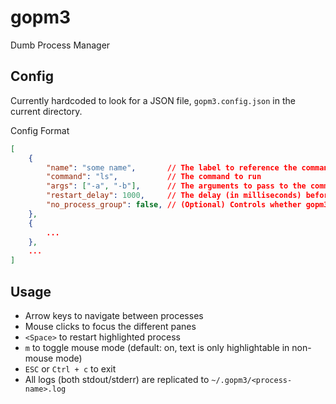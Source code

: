 # gopm3
Dumb Process Manager

## Config
Currently hardcoded to look for a JSON file, `gopm3.config.json` in the current
directory.

Config Format
```json
[
    {
        "name": "some name",       // The label to reference the command by
        "command": "ls",           // The command to run
        "args": ["-a", "-b"],      // The arguments to pass to the command
        "restart_delay": 1000,     // The delay (in milliseconds) before each restarts
        "no_process_group": false, // (Optional) Controls whether gopm3 should kill the child processes of the command as well
    },
    {
        ...
    },
    ...
]
```

## Usage
- Arrow keys to navigate between processes
- Mouse clicks to focus the different panes
- `<Space>` to restart highlighted process
- `m` to toggle mouse mode (default: on, text is only highlightable in non-mouse mode)
- `ESC` or `Ctrl + c` to exit
- All logs (both stdout/stderr) are replicated to `~/.gopm3/<process-name>.log`
